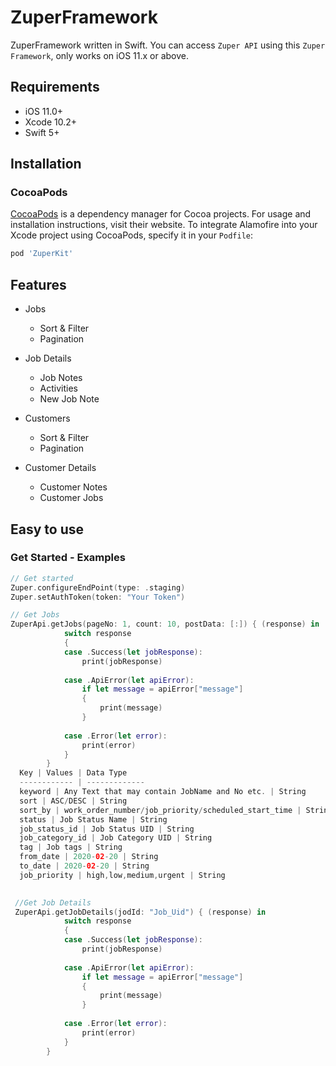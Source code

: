 # ZuperFramework


ZuperFramework written in Swift. You can access `Zuper API` using this `Zuper Framework`, only works on iOS 11.x or above.


## Requirements

- iOS 11.0+ 
- Xcode 10.2+
- Swift 5+

## Installation

### CocoaPods

[CocoaPods](https://cocoapods.org) is a dependency manager for Cocoa projects. For usage and installation instructions, visit their website. To integrate Alamofire into your Xcode project using CocoaPods, specify it in your `Podfile`:

```ruby
pod 'ZuperKit'
```
## Features

- Jobs
  - Sort & Filter
  - Pagination 
  
- Job Details
  - Job Notes
  - Activities
  - New Job Note
  
- Customers
  - Sort & Filter
  - Pagination 
  
- Customer Details
  - Customer Notes
  - Customer Jobs
  
Easy to use
----

### Get Started - Examples

```swift
// Get started
Zuper.configureEndPoint(type: .staging)
Zuper.setAuthToken(token: "Your Token")

// Get Jobs
ZuperApi.getJobs(pageNo: 1, count: 10, postData: [:]) { (response) in
            switch response
            {
            case .Success(let jobResponse):
                print(jobResponse)
                
            case .ApiError(let apiError):
                if let message = apiError["message"]
                {
                    print(message)
                }
                
            case .Error(let error):
                print(error)
            }
        }
  Key | Values | Data Type
  ------------ | -------------
  keyword | Any Text that may contain JobName and No etc. | String
  sort | ASC/DESC | String
  sort_by | work_order_number/job_priority/scheduled_start_time | String
  status | Job Status Name | String
  job_status_id | Job Status UID | String
  job_category_id | Job Category UID | String
  tag | Job tags | String
  from_date | 2020-02-20 | String
  to_date | 2020-02-20 | String
  job_priority | high,low,medium,urgent | String

        
 //Get Job Details
 ZuperApi.getJobDetails(jodId: "Job_Uid") { (response) in
            switch response
            {
            case .Success(let jobResponse):
                print(jobResponse)
                
            case .ApiError(let apiError):
                if let message = apiError["message"]
                {
                    print(message)
                }
                
            case .Error(let error):
                print(error)
            }
        }

